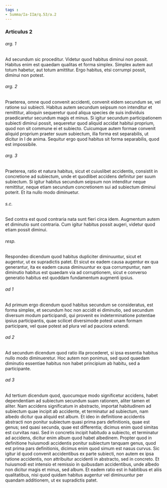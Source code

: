 ```yaml
---
tags : 
- Summa/Ia-IIæ/q.53/a.2
---
```


### Articulus 2

###### arg. 1
Ad secundum sic proceditur. Videtur quod habitus diminui non possit. Habitus enim est quaedam qualitas et forma simplex. Simplex autem aut totum habetur, aut totum amittitur. Ergo habitus, etsi corrumpi possit, diminui non potest.

###### arg. 2
Praeterea, omne quod convenit accidenti, convenit eidem secundum se, vel ratione sui subiecti. Habitus autem secundum seipsum non intenditur et remittitur, alioquin sequeretur quod aliqua species de suis individuis praedicaretur secundum magis et minus. Si igitur secundum participationem subiecti diminui possit, sequeretur quod aliquid accidat habitui proprium, quod non sit commune ei et subiecto. Cuicumque autem formae convenit aliquid proprium praeter suum subiectum, illa forma est separabilis, ut dicitur in I de anima. Sequitur ergo quod habitus sit forma separabilis, quod est impossibile.

###### arg. 3
Praeterea, ratio et natura habitus, sicut et cuiuslibet accidentis, consistit in concretione ad subiectum, unde et quodlibet accidens definitur per suum subiectum. Si igitur habitus secundum seipsum non intenditur neque remittitur, neque etiam secundum concretionem sui ad subiectum diminui poterit. Et ita nullo modo diminuetur.

###### s.c.
Sed contra est quod contraria nata sunt fieri circa idem. Augmentum autem et diminutio sunt contraria. Cum igitur habitus possit augeri, videtur quod etiam possit diminui.

###### resp.
Respondeo dicendum quod habitus dupliciter diminuuntur, sicut et augentur, ut ex supradictis patet. Et sicut ex eadem causa augentur ex qua generantur, ita ex eadem causa diminuuntur ex qua corrumpuntur, nam diminutio habitus est quaedam via ad corruptionem, sicut e converso generatio habitus est quoddam fundamentum augmenti ipsius.

###### ad 1
Ad primum ergo dicendum quod habitus secundum se consideratus, est forma simplex, et secundum hoc non accidit ei diminutio, sed secundum diversum modum participandi, qui provenit ex indeterminatione potentiae ipsius participantis, quae scilicet diversimode potest unam formam participare, vel quae potest ad plura vel ad pauciora extendi.

###### ad 2
Ad secundum dicendum quod ratio illa procederet, si ipsa essentia habitus nullo modo diminueretur. Hoc autem non ponimus, sed quod quaedam diminutio essentiae habitus non habet principium ab habitu, sed a participante.

###### ad 3
Ad tertium dicendum quod, quocumque modo significetur accidens, habet dependentiam ad subiectum secundum suam rationem, aliter tamen et aliter. Nam accidens significatum in abstracto, importat habitudinem ad subiectum quae incipit ab accidente, et terminatur ad subiectum, nam albedo dicitur qua aliquid est album. Et ideo in definitione accidentis abstracti non ponitur subiectum quasi prima pars definitionis, quae est genus; sed quasi secunda, quae est differentia; dicimus enim quod simitas est curvitas nasi. Sed in concretis incipit habitudo a subiecto, et terminatur ad accidens, dicitur enim album quod habet albedinem. Propter quod in definitione huiusmodi accidentis ponitur subiectum tanquam genus, quod est prima pars definitionis, dicimus enim quod simum est nasus curvus. Sic igitur id quod convenit accidentibus ex parte subiecti, non autem ex ipsa ratione accidentis, non attribuitur accidenti in abstracto, sed in concreto. Et huiusmodi est intensio et remissio in quibusdam accidentibus, unde albedo non dicitur magis et minus, sed album. Et eadem ratio est in habitibus et aliis qualitatibus, nisi quod quidam habitus augentur vel diminuuntur per quandam additionem, ut ex supradictis patet.

